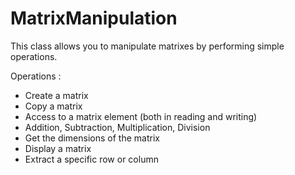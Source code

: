# MatrixManipulation
This class allows you to manipulate matrixes by performing simple operations. 

Operations :
 - Create a matrix
 - Copy a matrix
 - Access to a matrix element (both in reading and writing)
 - Addition, Subtraction, Multiplication, Division 
 - Get the dimensions of the matrix
 - Display a matrix
 - Extract a specific row or column
